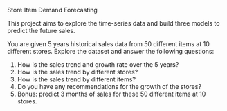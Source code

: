 Store Item Demand Forecasting

This project aims to explore the time-series data and build three models to predict the future sales.

You are given 5 years historical sales data from 50 different items at 10 different stores. Explore the dataset and answer the following questions: 
1. How is the sales trend and growth rate over the 5 years? 
2. How is the sales trend by different stores? 
3. How is the sales trend by different items? 
4. Do you have any recommendations for the growth of the stores? 
5. Bonus: predict 3 months of sales for these 50 different items at 10 stores.

